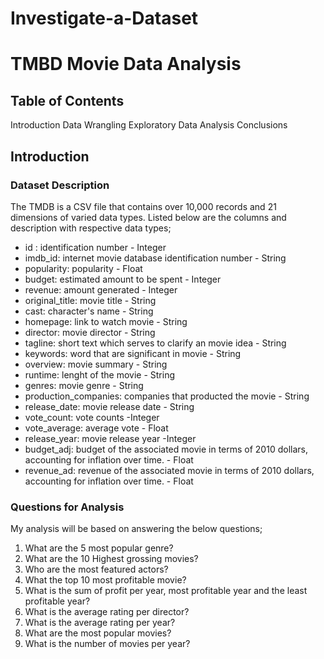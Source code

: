 # Investigate-a-Dataset
# TMBD Movie Data Analysis

## Table of Contents
Introduction
Data Wrangling
Exploratory Data Analysis
Conclusions

## Introduction
### Dataset Description
The TMDB is a CSV file that contains over 10,000 records and 21 dimensions of varied data types.
Listed below are the columns and description with respective data types;

* id : identification number - Integer
* imdb_id: internet movie database identification number - String
* popularity: popularity  - Float
* budget: estimated amount to be spent - Integer
* revenue: amount generated - Integer
* original_title: movie title - String 
* cast: character's name - String
* homepage: link to watch movie - String
* director: movie director - String
* tagline: short text which serves to clarify an movie idea - String
* keywords: word that are significant in movie - String
* overview: movie summary - String
* runtime: lenght of the movie - String
* genres: movie genre - String
* production_companies: companies that producted the movie  - String 
* release_date: movie release date  - String
* vote_count: vote counts -Integer
* vote_average: average vote - Float
* release_year: movie release year -Integer
* budget_adj: budget of the associated movie in terms of 2010 dollars, accounting for inflation over time. - Float
* revenue_ad: revenue of the associated movie in terms of 2010 dollars, accounting for inflation over time. - Float

### Questions for Analysis
My analysis will be based on answering the below questions;

1. What are the 5 most popular genre?
2. What are the 10 Highest grossing movies?
3. Who are the most featured actors?
4. What the top 10 most profitable movie?
5. What is the sum of profit per year, most profitable year and the least profitable year?
6. What is the average rating per director?
7. What is the average rating per year?
8. What are the most popular movies?
9. What is the number of movies per year?
